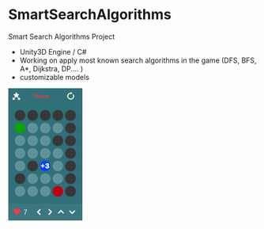 # SmartSearchAlgorithms
Smart Search Algorithms Project

- Unity3D Engine / C#
- Working on apply most known search algorithms in
the game (DFS, BFS, A*, Dijkstra, DP.... )
- customizable models
<img src="https://github.com/Yassarooo/SmartSearchAlgorithms/blob/main/1.jpg" width="150">
